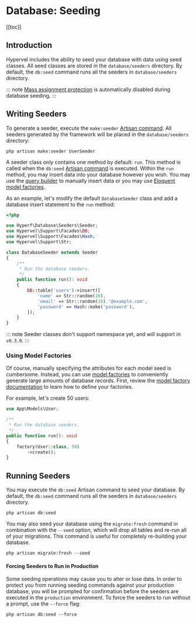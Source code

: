 # Database: Seeding
[[toc]]

## Introduction

Hypervel includes the ability to seed your database with data using seed classes. All seed classes are stored in the `database/seeders` directory. By default, the `db:seed` command runs all the seeders in `database/seeders` directory.

::: note
[Mass assignment protection](/docs/eloquent#mass-assignment) is automatically disabled during database seeding.
:::

## Writing Seeders

To generate a seeder, execute the `make:seeder` [Artisan command](/docs/artisan). All seeders generated by the framework will be placed in the `database/seeders` directory:

```shell:no-line-numbers
php artisan make:seeder UserSeeder
```

A seeder class only contains one method by default: `run`. This method is called when the `db:seed` [Artisan command](/docs/artisan) is executed. Within the `run` method, you may insert data into your database however you wish. You may use the [query builder](/docs/queries) to manually insert data or you may use [Eloquent model factories](/docs/eloquent-factories).

As an example, let's modify the default `DatabaseSeeder` class and add a database insert statement to the `run` method:

```php
<?php

use Hyperf\Database\Seeders\Seeder;
use Hypervel\Support\Facades\DB;
use Hypervel\Support\Facades\Hash;
use Hypervel\Support\Str;

class DatabaseSeeder extends Seeder
{
    /**
     * Run the database seeders.
     */
    public function run(): void
    {
        DB::table('users')->insert([
            'name' => Str::random(10),
            'email' => Str::random(10).'@example.com',
            'password' => Hash::make('password'),
        ]);
    }
}
```

::: note
Seeder classes don't support namespace yet, and will support in `v0.3.0`.
:::

### Using Model Factories

Of course, manually specifying the attributes for each model seed is cumbersome. Instead, you can use [model factories](/docs/eloquent-factories) to conveniently generate large amounts of database records. First, review the [model factory documentation](/docs/eloquent-factories) to learn how to define your factories.

For example, let's create 50 users:

```php
use App\Models\User;

/**
 * Run the database seeders.
 */
public function run(): void
{
    factory(User::class, 50)
        ->create();
}
```

## Running Seeders

You may execute the `db:seed` Artisan command to seed your database. By default, the `db:seed` command runs all the seeders in `database/seeders` directory.

```shell:no-line-numbers
php artisan db:seed
```

You may also seed your database using the `migrate:fresh` command in combination with the `--seed` option, which will drop all tables and re-run all of your migrations. This command is useful for completely re-building your database.

```shell:no-line-numbers
php artisan migrate:fresh --seed
```

#### Forcing Seeders to Run in Production

Some seeding operations may cause you to alter or lose data. In order to protect you from running seeding commands against your production database, you will be prompted for confirmation before the seeders are executed in the `production` environment. To force the seeders to run without a prompt, use the `--force` flag:

```shell:no-line-numbers
php artisan db:seed --force
```